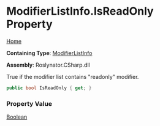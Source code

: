# ModifierListInfo\.IsReadOnly Property

[Home](../../../../../README.md)

**Containing Type**: [ModifierListInfo](../README.md)

**Assembly**: Roslynator\.CSharp\.dll

  
True if the modifier list contains "readonly" modifier\.

```csharp
public bool IsReadOnly { get; }
```

### Property Value

[Boolean](https://docs.microsoft.com/en-us/dotnet/api/system.boolean)

